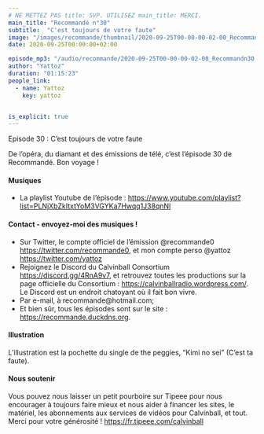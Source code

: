 ```yaml
---
# NE METTEZ PAS title: SVP. UTILISEZ main_title: MERCI.
main_title: "Recommandé n°30"
subtitle:  "C'est toujours de votre faute"
image: "/images/recommande/thumbnail/2020-09-25T00-00-00-02-00_Recommandn30.jpg"
date: 2020-09-25T00:00:00+02:00

episode_mp3: "/audio/recommande/2020-09-25T00-00-00-02-00_Recommandn30.mp3"
author: "Yattoz"
duration: "01:15:23"
people_link: 
  - name: Yattoz
    key: yattoz


is_explicit: true
---
```


<PodcastHeader/>

<!-- ECRIRE LA DESCRIPTION DE L'EPISODE SOUS CETTE LIGNE -->


 Episode 30 : C’est toujours de votre faute 

<p>De l’opéra, du diamant et des émissions de télé, c’est l’épisode 30 de Recommandé. Bon voyage !</p>

<h4>Musiques</h4>

<ul>
  <li>La playlist Youtube de l’épisode : <a href="https://www.youtube.com/playlist?list=PLNjXbZkItxtYoM3VGYKa7Hwqq1J38qnNl" rel="nofollow">https://www.youtube.com/playlist?list=PLNjXbZkItxtYoM3VGYKa7Hwqq1J38qnNl</a></li>
</ul>

<h4>Contact - envoyez-moi des musiques !</h4>

<ul>
  <li>Sur Twitter, le compte officiel de l’émission @recommande0 <a href="https://twitter.com/recommande0" rel="nofollow">https://twitter.com/recommande0</a>, et mon compte perso @yattoz <a href="https://twitter.com/yattoz" rel="nofollow">https://twitter.com/yattoz</a></li>
  <li>Rejoignez le Discord du Calvinball Consortium <a href="https://discord.gg/4RnA9v7" rel="nofollow">https://discord.gg/4RnA9v7</a>, et retrouvez toutes les productions sur la page officielle du Consortium : <a href="https://calvinballradio.wordpress.com/" rel="nofollow">https://calvinballradio.wordpress.com/</a>. Le Discord est un endroit chatoyant où il fait bon vivre.</li>
  <li>Par e-mail, à recommande@hotmail.com;</li>
  <li>Et bien sûr, tous les épisodes sont sur le site : <a href="https://recommande.duckdns.org" rel="nofollow">https://recommande.duckdns.org</a>.</li>
</ul>

<h4>Illustration</h4>

<p>L’illustration est la pochette du single de the peggies, “Kimi no sei” (C’est ta faute).</p>

<h4>Nous soutenir</h4>

<p>Vous pouvez nous laisser un petit pourboire sur Tipeee pour nous encourager à toujours faire mieux et nous aider à financer les sites, le matériel, les abonnements aux services de vidéos pour Calvinball, et tout. Merci pour votre générosité ! <a href="https://fr.tipeee.com/calvinball" rel="nofollow">https://fr.tipeee.com/calvinball</a></p>



